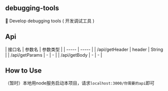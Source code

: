## debugging-tools
🧰 Develop debugging tools ( 开发调试工具 )

## Api
| 接口名 | 参数名 | 参数类型 |
| ----- | ----- |
| /api/getHeader | header | String |
| /api/getParams | - | - |
| /api/getBody | - | - |

## How to Use
（暂时）本地用node服务启动本项目，请求`localhost:3000/你需要的api`即可